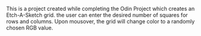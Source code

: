 This is a project created while completing the Odin Project which creates an Etch-A-Sketch grid. the user can enter the desired number of squares for rows and columns. Upon mousover, the grid will change color to a randomly chosen RGB value.
